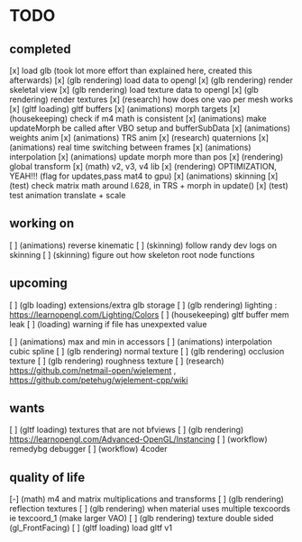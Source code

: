 # TODO



## completed
[x] load glb (took lot more effort than explained here, created this afterwards)
[x] (glb rendering) load data to opengl
[x] (glb rendering) render skeletal view
[x] (glb rendering) load texture data to opengl
[x] (glb rendering) render textures
[x] (research) how does one vao per mesh works
[x] (gltf loading) gltf buffers
[x] (animations) morph targets
[x] (housekeeping) check if m4 math is consistent
[x] (animations) make updateMorph be called after VBO setup and bufferSubData
[x] (animations) weights anim
[x] (animations) TRS anim
[x] (research) quaternions
[x] (animations) real time switching between frames
[x] (animations) interpolation 
[x] (animations) update morph more than pos
[x] (rendering) global transform
[x] (math) v2, v3, v4 lib
[x] (rendering) OPTIMIZATION, YEAH!!! (flag for updates,pass mat4 to gpu)
[x] (animations) skinning
[x] (test) check matrix math around l.628, in TRS + morph in update()
[x] (test) test animation translate + scale

## working on
[ ] (animations) reverse kinematic
[ ] (skinning) follow randy dev logs on skinning 
[ ] (skinning) figure out how skeleton root node functions


## upcoming
[ ] (glb loading) extensions/extra glb storage
[ ] (glb rendering) lighting : https://learnopengl.com/Lighting/Colors
[ ] (housekeeping) gltf buffer mem leak
[ ] (loading) warning if file has unexpexted value

[ ] (animations) max and min in accessors
[ ] (animations) interpolation cubic spline
[ ] (glb rendering) normal texture
[ ] (glb rendering) occlusion texture
[ ] (glb rendering) roughness texture
[ ] (research) https://github.com/netmail-open/wjelement , https://github.com/petehug/wjelement-cpp/wiki

## wants
[ ] (gltf loading) textures that are not bfviews
[ ] (glb rendering) https://learnopengl.com/Advanced-OpenGL/Instancing
[ ] (workflow) remedybg debugger
[ ] (workflow) 4coder

## quality of life
[-] (math) m4 and matrix multiplications and transforms
[ ] (glb rendering) reflection textures
[ ] (glb rendering) when material uses multiple texcoords ie texcoord_1 (make larger VAO)
[ ] (glb rendering) texture double sided (gl_FrontFacing)
[ ] (gltf loading) load gltf v1

